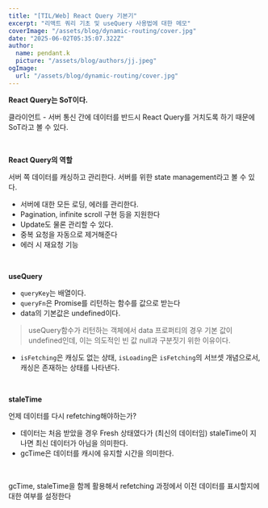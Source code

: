 ```yaml
---
title: "[TIL/Web] React Query 기본기"
excerpt: "리액트 쿼리 기초 및 useQuery 사용법에 대한 메모"
coverImage: "/assets/blog/dynamic-routing/cover.jpg"
date: "2025-06-02T05:35:07.322Z"
author:
  name: pendant.k
  picture: "/assets/blog/authors/jj.jpeg"
ogImage:
  url: "/assets/blog/dynamic-routing/cover.jpg"
---
```


**React Query는 SoT이다.**

클라이언트 - 서버 통신 간에 데이터를 반드시 React Query를 거치도록 하기 때문에 SoT라고 볼 수 있다.

<br>

**React Query의 역할**

서버 쪽 데이터를 캐싱하고 관리한다. 서버를 위한 state management라고 볼 수 있다.

- 서버에 대한 모든 로딩, 에러를 관리한다.
- Pagination, infinite scroll 구현 등을 지원한다
- Update도 물론 관리할 수 있다.
- 중복 요청을 자동으로 제거해준다
- 에러 시 재요청 기능

<br>

**useQuery**

- `queryKey`는 배열이다.
- `queryFn`은 Promise를 리턴하는 함수를 값으로 받는다
- data의 기본값은 undefined이다.

> useQuery함수가 리턴하는 객체에서 data 프로퍼티의 경우 기본 값이 undefined인데, 이는 의도적인 빈 값 null과 구분짓기 위한 이유이다.

- `isFetching`은 캐싱도 없는 상태, `isLoading`은 `isFetching`의 서브셋 개념으로서, 캐싱은 존재하는 상태를 나타낸다.

<br>

**staleTime**

언제 데이터를 다시 refetching해야하는가?

- 데이터는 처음 받았을 경우 Fresh 상태였다가 (최신의 데이터임) staleTime이 지나면 최신 데이터가 아님을 의미한다.
- gcTime은 데이터를 캐시에 유지할 시간을 의미한다.

<br>

gcTime, staleTime을 함께 활용해서 refetching 과정에서 이전 데이터를 표시할지에 대한 여부를 설정한다